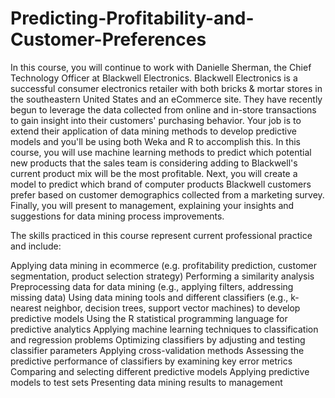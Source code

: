 # Predicting-Profitability-and-Customer-Preferences
In this course, you will continue to work with Danielle Sherman, the Chief Technology Officer at Blackwell Electronics. Blackwell Electronics is a successful consumer electronics retailer with both bricks & mortar stores in the southeastern United States and an eCommerce site. They have recently begun to leverage the data collected from online and in-store transactions to gain insight into their customers' purchasing behavior. Your job is to extend their application of data mining methods to develop predictive models and you'll be using both Weka and R to accomplish this. In this course, you will use machine learning methods to predict which potential new products that the sales team is considering adding to Blackwell's current product mix will be the most profitable.  Next, you will create a model to predict which brand of computer products Blackwell customers prefer based on customer demographics collected from a marketing survey. Finally, you will present to management, explaining your insights and suggestions for data mining process improvements.

The skills practiced in this course represent current professional practice and include:

Applying data mining in ecommerce (e.g. profitability prediction, customer segmentation, product selection strategy)
Performing a similarity analysis
Preprocessing data for data mining (e.g., applying filters, addressing missing data)
Using data mining tools and different classifiers (e.g., k-nearest neighbor, decision trees, support vector machines) to develop predictive models
Using the R statistical programming language for predictive analytics
Applying machine learning techniques to classification and regression problems
Optimizing classifiers by adjusting and testing classifier parameters
Applying cross-validation methods
Assessing the predictive performance of classifiers by examining key error metrics
Comparing and selecting different predictive models
Applying predictive models to test sets
Presenting data mining results to management